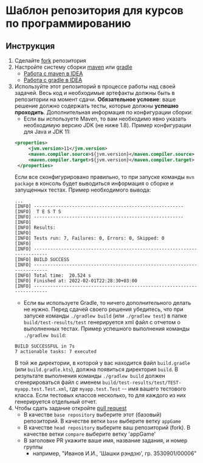 # Шаблон репозитория для курсов по программированию

## Инструкция
1. Сделайте [fork](https://docs.github.com/en/get-started/quickstart/fork-a-repo) репозитория
2. Настройте систему сборки [maven](https://maven.apache.org/) или [gradle](https://gradle.org/)
    * [Работа с maven в IDEA](https://www.jetbrains.com/help/idea/maven-support.html)
    * [Работа с gradle в IDEA](https://www.jetbrains.com/help/idea/gradle.html)
3. Используйте этот репозиторий в процессе работы над своей задачей. Весь код и необходимые артефакты
должны быть в репозитории на момент сдачи. **Обязательное условие**: ваше решение должно содержать тесты,
которые должны **успешно проходить**. Дополнительная информация по конфигурации сборки:
   * Если вы используете Maven, то вам необходимо явно указать необходимую версию JDK (не ниже 1.8). Пример конфигурации
   для Java и JDK 11:
   ```xml
   <properties>
        <jvm.version>11</jvm.version>
        <maven.compiler.source>${jvm.version}</maven.compiler.source>
        <maven.compiler.target>${jvm.version}</maven.compiler.target>
    </properties>
   ```
   Если все сконфигурировано правильно, то при запуске команды `mvn package` в консоль будет выводиться информация
   о сборке и запущенных тестах. Пример необходимого вывода:
   ```shell
   ...
   [INFO] -------------------------------------------------------
   [INFO]  T E S T S
   [INFO] -------------------------------------------------------
   [INFO] 
   [INFO] Results:
   [INFO] 
   [INFO] Tests run: 7, Failures: 0, Errors: 0, Skipped: 0
   [INFO] 
   [INFO] ------------------------------------------------------------------------
   [INFO] BUILD SUCCESS
   [INFO] ------------------------------------------------------------------------
   [INFO] Total time:  20.524 s
   [INFO] Finished at: 2022-02-01T22:28:30+03:00
   [INFO] ------------------------------------------------------------------------
   ```
   * Если вы используете Gradle, то ничего дополнительного делать не нужно. Перед сдачей своего решения убедитесь, что
   при запуске команды `./gradlew build` (или `./gradlew test`) в папке `build/test-results/test` генерируется xml файл
   с отчетом о выполненных тестах. Пример успешного выполнения команды `./gradlew build`:
   ```shell
   BUILD SUCCESSFUL in 7s
   7 actionable tasks: 7 executed
   ```
   В той же директории, в которой у вас находится файл `build.gradle` (или `build.gradle.kts`), должна появиться директория `build`.
   В результате выполнения команды `./gradlew build` должен сгенерироваться файл с именем `build/test-results/test/TEST-myapp.test.Test.xml`,
   где `myapp.test.Test` -- имя вашего тестового класса. Если тестовых классов несколько, то для каждого из них генерируется отдельный отчет.
4. Чтобы сдать задание откройте [pull request](https://docs.github.com/en/pull-requests/collaborating-with-pull-requests/proposing-changes-to-your-work-with-pull-requests/creating-a-pull-request-from-a-fork)
    * В качестве `base repository` выберите этот (базовый) репозиторий. В качестве ветки `base` выберите ветку `appGame`
    * В качестве `head repository` выберите ваш репозиторий (fork). В качестве ветки `compare` выберите ветку 'appGame'
    * В заголовке PR укажите ваше имя, название задания, и номер группы
      * например, "Иванов И.И., 'Шашки рэндзю', гр. 3530901/00006" 
